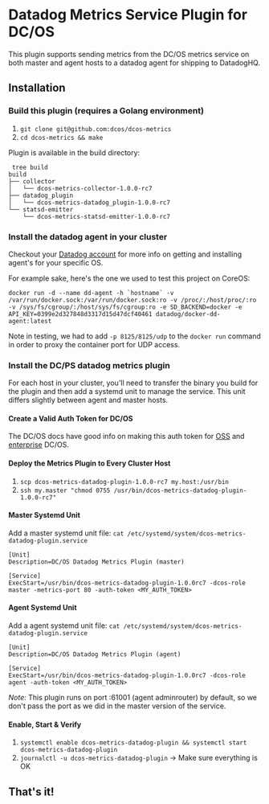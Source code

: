 # Datadog Metrics Service Plugin for DC/OS
This plugin supports sending metrics from the DC/OS metrics service on both master and agent hosts to a datadog agent for shipping to DatadogHQ.

## Installation
### Build this plugin (requires a Golang environment)
1. `git clone git@github.com:dcos/dcos-metrics`
1. `cd dcos-metrics && make`

Plugin is available in the build directory:
```
 tree build
build
├── collector
│   └── dcos-metrics-collector-1.0.0-rc7
├── datadog_plugin
│   └── dcos-metrics-datadog_plugin-1.0.0-rc7
└── statsd-emitter
    └── dcos-metrics-statsd-emitter-1.0.0-rc7
```

### Install the datadog agent in your cluster
Checkout your [Datadog account](https://app.datadoghq.com/account) for more info on getting and installing agent's for your specific OS. 

For example sake, here's the one we used to test this project on CoreOS:
```
docker run -d --name dd-agent -h `hostname` -v /var/run/docker.sock:/var/run/docker.sock:ro -v /proc/:/host/proc/:ro -v /sys/fs/cgroup/:/host/sys/fs/cgroup:ro -e SD_BACKEND=docker -e API_KEY=0399e2d327848d3317d15d47dcf40461 datadog/docker-dd-agent:latest
```

Note in testing, we had to add `-p 8125/8125/udp` to the `docker run` command in order to proxy the container port for UDP access. 

### Install the DC/PS datadog metrics plugin
For each host in your cluster, you'll need to transfer the binary you build for the plugin and then add a systemd unit to manage the service. This unit differs slightly between agent and master hosts.

#### Create a Valid Auth Token for DC/OS
The DC/OS docs have good info on making this auth token for [OSS](https://dcos.io/docs/1.7/administration/id-and-access-mgt/managing-authentication/) and [enterprise](https://docs.mesosphere.com/1.8/administration/id-and-access-mgt/service-auth/custom-service-auth/) DC/OS.

#### Deploy the Metrics Plugin to Every Cluster Host
1. `scp dcos-metrics-datadog-plugin-1.0.0-rc7 my.host:/usr/bin`
1. `ssh my.master "chmod 0755 /usr/bin/dcos-metrics-datadog-plugin-1.0.0-rc7"` 

#### Master Systemd Unit
Add a master systemd unit file: `cat /etc/systemd/system/dcos-metrics-datadog-plugin.service`
```
[Unit]
Description=DC/OS Datadog Metrics Plugin (master)

[Service]
ExecStart=/usr/bin/dcos-metrics-datadog-plugin-1.0.0rc7 -dcos-role master -metrics-port 80 -auth-token <MY_AUTH_TOKEN>
```

#### Agent Systemd Unit
Add a agent systemd unit file: `cat /etc/systemd/system/dcos-metrics-datadog-plugin.service`
```
[Unit]
Description=DC/OS Datadog Metrics Plugin (agent)

[Service]
ExecStart=/usr/bin/dcos-metrics-datadog-plugin-1.0.0rc7 -dcos-role agent -auth-token <MY_AUTH_TOKEN>
```

*Note:* This plugin runs on port :61001 (agent adminrouter) by default, so we don't pass the port as we did in the master version of the service.

#### Enable, Start & Verify
1. `systemctl enable dcos-metrics-datadog-plugin && systemctl start dcos-metrics-datadog-plugin`
1. `journalctl -u dcos-metrics-datadog-plugin` -> Make sure everything is OK

## That's it!
